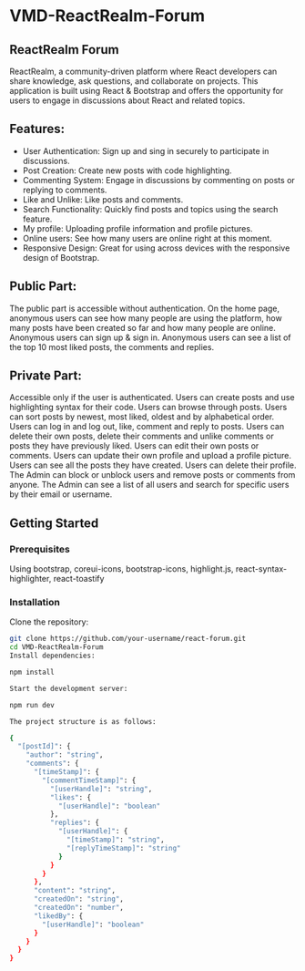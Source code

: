 # VMD-ReactRealm-Forum

## ReactRealm Forum

ReactRealm, a community-driven platform where React developers can share knowledge, ask questions, and collaborate on projects. This application is built using React & Bootstrap and offers the opportunity for users to engage in discussions about React and related topics.

## Features:

- User Authentication: Sign up and sing in securely to participate in discussions.
- Post Creation: Create new posts with code highlighting.
- Commenting System: Engage in discussions by commenting on posts or replying to comments.
- Like and Unlike: Like posts and comments.
- Search Functionality: Quickly find posts and topics using the search feature.
- My profile: Uploading profile information and profile pictures.
- Online users: See how many users are online right at this moment.
- Responsive Design: Great for using across devices with the responsive design of Bootstrap.

## Public Part:

The public part is accessible without authentication. On the home page, anonymous users can see how many people are using the platform, how many posts have been created so far and how many people are online. Anonymous users can sign up & sign in. Anonymous users can see a list of the top 10 most liked posts, the comments and replies.

## Private Part:

Accessible only if the user is authenticated. Users can create posts and use highlighting syntax for their code. Users can browse through posts. Users can sort posts by newest, most liked, oldest and by alphabetical order. Users can log in and log out, like, comment and reply to posts. Users can delete their own posts, delete their comments and unlike comments or posts they have previously liked. Users can edit their own posts or comments. Users can update their own profile and upload a profile picture. Users can see all the posts they have created. Users can delete their profile. The Admin can block or unblock users and remove posts or comments from anyone. The Admin can see a list of all users and search for specific users by their email or username.

## Getting Started

### Prerequisites

Using bootstrap, coreui-icons, bootstrap-icons, highlight.js, react-syntax-highlighter, react-toastify

### Installation

Clone the repository:

```bash
git clone https://github.com/your-username/react-forum.git
cd VMD-ReactRealm-Forum
Install dependencies:

npm install

Start the development server:

npm run dev

The project structure is as follows:

{
  "[postId]": {
    "author": "string",
    "comments": {
      "[timeStamp]": {
        "[commentTimeStamp]": {
          "[userHandle]": "string",
          "likes": {
            "[userHandle]": "boolean"
          },
          "replies": {
            "[userHandle]": {
              "[timeStamp]": "string",
              "[replyTimeStamp]": "string"
            }
          }
        }
      },
      "content": "string",
      "createdOn": "string",
      "createdOn": "number",
      "likedBy": {
        "[userHandle]": "boolean"
      }
    }
  }
}
